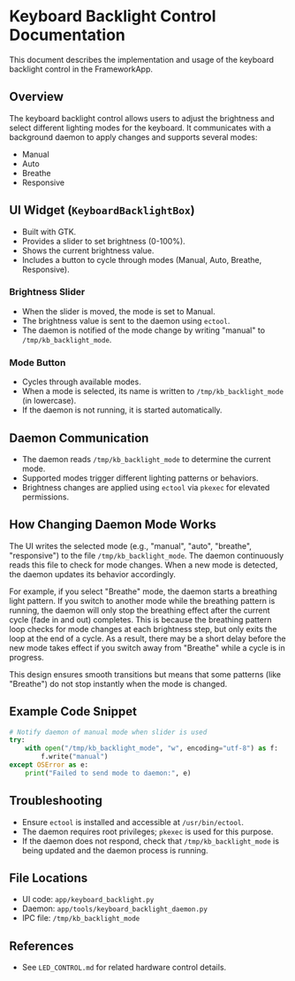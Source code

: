# Keyboard Backlight Control Documentation

This document describes the implementation and usage of the keyboard backlight control in the FrameworkApp.

## Overview
The keyboard backlight control allows users to adjust the brightness and select different lighting modes for the keyboard. It communicates with a background daemon to apply changes and supports several modes:
- Manual
- Auto
- Breathe
- Responsive

## UI Widget (`KeyboardBacklightBox`)
- Built with GTK.
- Provides a slider to set brightness (0-100%).
- Shows the current brightness value.
- Includes a button to cycle through modes (Manual, Auto, Breathe, Responsive).

### Brightness Slider
- When the slider is moved, the mode is set to Manual.
- The brightness value is sent to the daemon using `ectool`.
- The daemon is notified of the mode change by writing "manual" to `/tmp/kb_backlight_mode`.

### Mode Button
- Cycles through available modes.
- When a mode is selected, its name is written to `/tmp/kb_backlight_mode` (in lowercase).
- If the daemon is not running, it is started automatically.

## Daemon Communication
- The daemon reads `/tmp/kb_backlight_mode` to determine the current mode.
- Supported modes trigger different lighting patterns or behaviors.
- Brightness changes are applied using `ectool` via `pkexec` for elevated permissions.

## How Changing Daemon Mode Works
The UI writes the selected mode (e.g., "manual", "auto", "breathe", "responsive") to the file `/tmp/kb_backlight_mode`. The daemon continuously reads this file to check for mode changes. When a new mode is detected, the daemon updates its behavior accordingly.

For example, if you select "Breathe" mode, the daemon starts a breathing light pattern. If you switch to another mode while the breathing pattern is running, the daemon will only stop the breathing effect after the current cycle (fade in and out) completes. This is because the breathing pattern loop checks for mode changes at each brightness step, but only exits the loop at the end of a cycle. As a result, there may be a short delay before the new mode takes effect if you switch away from "Breathe" while a cycle is in progress.

This design ensures smooth transitions but means that some patterns (like "Breathe") do not stop instantly when the mode is changed.

## Example Code Snippet
```python
# Notify daemon of manual mode when slider is used
try:
    with open("/tmp/kb_backlight_mode", "w", encoding="utf-8") as f:
        f.write("manual")
except OSError as e:
    print("Failed to send mode to daemon:", e)
```

## Troubleshooting
- Ensure `ectool` is installed and accessible at `/usr/bin/ectool`.
- The daemon requires root privileges; `pkexec` is used for this purpose.
- If the daemon does not respond, check that `/tmp/kb_backlight_mode` is being updated and the daemon process is running.

## File Locations
- UI code: `app/keyboard_backlight.py`
- Daemon: `app/tools/keyboard_backlight_daemon.py`
- IPC file: `/tmp/kb_backlight_mode`

## References
- See `LED_CONTROL.md` for related hardware control details.
